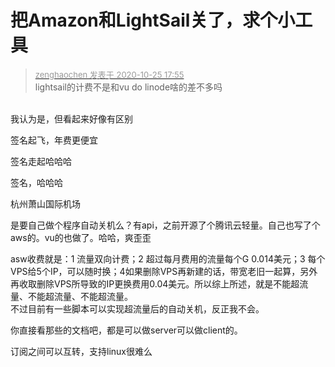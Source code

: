 # 把Amazon和LightSail关了，求个小工具


<div class="quote"><blockquote><font size="2"><a href="https://www.hostloc.com/forum.php?mod=redirect&amp;goto=findpost&amp;pid=9350584&amp;ptid=758329" target="_blank"><font color="#999999">zenghaochen 发表于 2020-10-25 17:55</font></a></font><br />
lightsail的计费不是和vu do linode啥的差不多吗</blockquote></div><br />
我认为是，但看起来好像有区别

签名起飞，年费更便宜<img src="static/image/smiley/default/lol.gif" smilieid="12" border="0" alt="" />

签名走起哈哈哈<img src="static/image/smiley/default/lol.gif" smilieid="12" border="0" alt="" />

签名，哈哈哈

杭州萧山国际机场

是要自己做个程序自动关机么？有api，之前开源了个腾讯云轻量。自己也写了个aws的。vu的也做了。哈哈，爽歪歪

asw收费就是：1 流量双向计费；2 超过每月费用的流量每个G 0.014美元；3 每个VPS给5个IP，可以随时换；4如果删除VPS再新建的话，带宽老旧一起算，另外再收取删除VPS所导致的IP更换费用0.04美元。所以综上所述，就是不能超流量、不能超流量、不能超流量。<br />
不过目前有一些脚本可以实现超流量后的自动关机，反正我不会。

你直接看那些的文档吧，都是可以做server可以做client的。

订阅之间可以互转，支持linux很难么<img id="aimg_PGXB3" onclick="zoom(this, this.src, 0, 0, 0)" class="zoom" src="https://cdn.jsdelivr.net/gh/hishis/forum-master/public/images/patch.gif" onmouseover="img_onmouseoverfunc(this)" onload="thumbImg(this)" border="0" alt="" />
